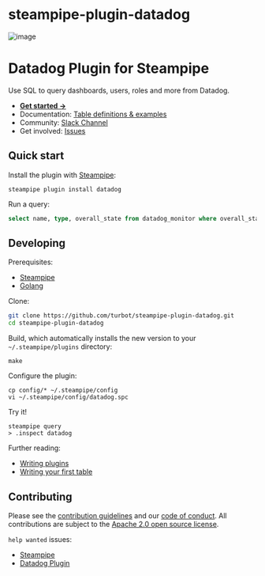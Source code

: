 # steampipe-plugin-datadog

![image](https://hub.steampipe.io/images/plugins/turbot/datadog-social-graphic.png)

# Datadog Plugin for Steampipe

Use SQL to query dashboards, users, roles and more from Datadog.

- **[Get started →](https://hub.steampipe.io/plugins/turbot/datadog)**
- Documentation: [Table definitions & examples](https://hub.steampipe.io/plugins/turbot/datadog/tables)
- Community: [Slack Channel](https://steampipe.io/community/join)
- Get involved: [Issues](https://github.com/turbot/steampipe-plugin-datadog/issues)

## Quick start

Install the plugin with [Steampipe](https://steampipe.io):

```shell
steampipe plugin install datadog
```

Run a query:

```sql
select name, type, overall_state from datadog_monitor where overall_state in ('Alert', 'Warn');
```

## Developing

Prerequisites:

- [Steampipe](https://steampipe.io/downloads)
- [Golang](https://golang.org/doc/install)

Clone:

```sh
git clone https://github.com/turbot/steampipe-plugin-datadog.git
cd steampipe-plugin-datadog
```

Build, which automatically installs the new version to your `~/.steampipe/plugins` directory:

```
make
```

Configure the plugin:

```
cp config/* ~/.steampipe/config
vi ~/.steampipe/config/datadog.spc
```

Try it!

```
steampipe query
> .inspect datadog
```

Further reading:

- [Writing plugins](https://steampipe.io/docs/develop/writing-plugins)
- [Writing your first table](https://steampipe.io/docs/develop/writing-your-first-table)

## Contributing

Please see the [contribution guidelines](https://github.com/turbot/steampipe/blob/main/CONTRIBUTING.md) and our [code of conduct](https://github.com/turbot/steampipe/blob/main/CODE_OF_CONDUCT.md). All contributions are subject to the [Apache 2.0 open source license](https://github.com/turbot/steampipe-plugin-datadog/blob/main/LICENSE).

`help wanted` issues:

- [Steampipe](https://github.com/turbot/steampipe/labels/help%20wanted)
- [Datadog Plugin](https://github.com/turbot/steampipe-plugin-datadog/labels/help%20wanted)
